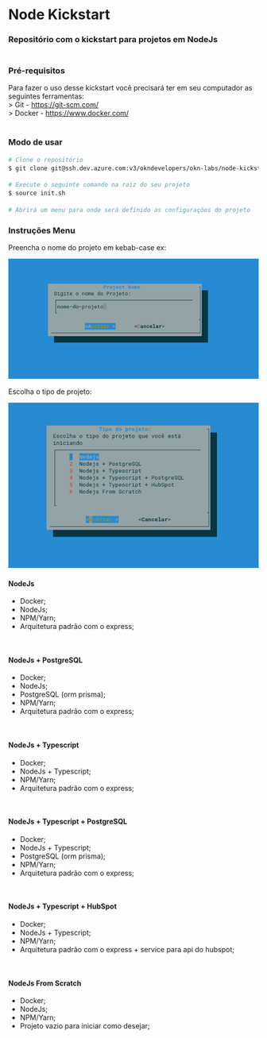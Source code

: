
# Node Kickstart

### Repositório com o kickstart para projetos em NodeJs <br><br>

### Pré-requisitos <br>

Para fazer o uso desse kickstart você precisará ter em seu computador as seguintes ferramentas: <br>
    > Git - https://git-scm.com/  <br>
    > Docker - https://www.docker.com/  <br><br>

### Modo de usar
``` bash
# Clone o repositório
$ git clone git@ssh.dev.azure.com:v3/okndevelopers/okn-labs/node-kickstart

# Execute o seguinte comando na raiz do seu projeto
$ source init.sh

# Abrirá um menu para onde será definido as configurações do projeto

```

### Instruções Menu <br>

Preencha o nome do projeto em kebab-case ex:

![Dialog Nome do Projeto](/images/dialog-nome-do-projeto.png)

Escolha o tipo de projeto: 

![Dialog Nome do Projeto](/images/dialog-tipo-do-projeto.png)

#### **NodeJs** <br>
- Docker;
- NodeJs;
- NPM/Yarn;
- Arquitetura padrão com o express;

<br>

#### **NodeJs + PostgreSQL** <br>
- Docker;
- NodeJs;
- PostgreSQL (orm prisma);
- NPM/Yarn;
- Arquitetura padrão com o express;

<br>

#### **NodeJs + Typescript** <br>
- Docker;
- NodeJs + Typescript;
- NPM/Yarn;
- Arquitetura padrão com o express;

<br>

#### **NodeJs + Typescript + PostgreSQL** <br>
- Docker;
- NodeJs + Typescript;
- PostgreSQL (orm prisma);
- NPM/Yarn;
- Arquitetura padrão com o express;

<br>

#### **NodeJs + Typescript + HubSpot** <br>
- Docker;
- NodeJs + Typescript;
- NPM/Yarn;
- Arquitetura padrão com o express + service para api do hubspot;

<br>

#### **NodeJs From Scratch** <br>
- Docker;
- NodeJs;
- NPM/Yarn;
- Projeto vazio para iniciar como desejar;

